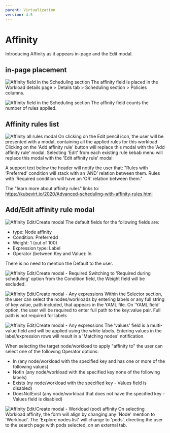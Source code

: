 ```yaml
---
parent: Virtualization
version: 4.5
---
```


# Affinity

Introducing Affinity as it appears in-page and the Edit modal.

## in-page placement

![Affinity field in the Scheduling section ](img/Affinity-0-0.jpg)
The affinity field is placed in the Workload details page > Details tab > Scheduling section > Policies columns.

![Affinity field in the Scheduling section ](img/Affinity-0-1.jpg)
The affinity field counts the number of rules applied.

## Affinity rules list

![Affinity all rules modal ](img/Affinity-1-0.jpg)
On clicking on the Edit pencil icon, the user will be presented with a modal, containing all the applied rules for this workload.
Clicking on the 'Add affinity rule' button will replace this modal with the 'Add affinity rule' modal.
Selecting 'Edit' from each existing rule kebab menu will replace this modal with the 'Edit affinity rule' modal

A support text below the header will notify the user that:
"Rules with ‘Preferred’ condition will stack with an ‘AND’ relation between them. 
Rules with ‘Required condition will have an ‘OR’ relation between them."

The "learn more about affinity rules" links to:
https://kubevirt.io/2020/Advanced-scheduling-with-affinity-rules.html

## Add/Edit affinity rule modal

![Affinity Edit/Create modal ](img/Affinity-2-0.jpg)
The default fields for the following fields are:
- type: Node affinity
- Condition: Preferredd
- Weight: 1 (out of 100)
- Expression type: Label
- Operator (between Key and Value): In

There is no need to mention the Default to the user.

![Affinity Edit/Create modal - Required ](img/Affinity-2-1.jpg)
Switching to 'Required during scheduling' option from the Condition field, the Weight field will be excluded.

![Affinity Edit/Create modal - Any expressions ](img/Affinity-2-2.jpg)
Within the Selector section, the user can select the nodes/workloads by entering labels or any full string of key:value, path included, that appears in the YAML file.
On 'YAML field' option, the user will be required to enter full path to the key:value pair.
Full path is not required for labels

![Affinity Edit/Create modal - Any expressions ](img/Affinity-2-3.jpg)
The 'values' field is a multi-value field and will be applied using the white labels.
Entering values in the label/expression rows will result in a 'Matching nodes' notification.

When selecting the target node/workload to apply "affinity to"
the user can select one of the following Operator options:
- In (any node/workload with the specified key and has one or more of the following values)
- NotIn (any node/workload with the specified key none of the following labels)
- Exists (ny node/workload with the specified key - Values field is disabled)
- DoesNotExist (any node/workload that does not have the specified key - Values field is disabled)

![Affinity Edit/Create modal - Workload (pod) affinity ](img/Affinity-3-0.jpg)
On selecting Workload affinity, the form will align by changing any 'Node' mention to 'Workload'.
The 'Explore nodes list' will change to 'pods', directing the user to the search page with pods selected, on an external tab. 